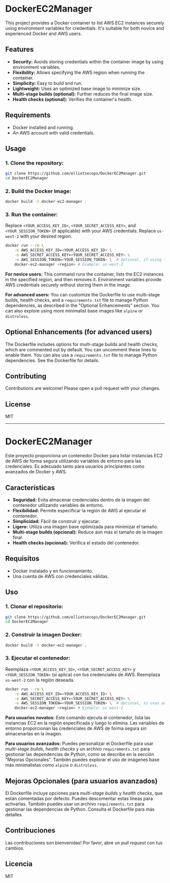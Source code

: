 # DockerEC2Manager

This project provides a Docker container to list AWS EC2 instances securely using environment variables for credentials. It's suitable for both novice and experienced Docker and AWS users.

## Features

* **Security:** Avoids storing credentials within the container image by using environment variables.
* **Flexibility:** Allows specifying the AWS region when running the container.
* **Simplicity:** Easy to build and run.
* **Lightweight:** Uses an optimized base image to minimize size.
* **Multi-stage builds (optional):** Further reduces the final image size.
* **Health checks (optional):** Verifies the container's health.

## Requirements

* Docker installed and running.
* An AWS account with valid credentials.

## Usage

### 1. Clone the repository:

```bash
git clone https://github.com/elliotsecops/DockerEC2Manager.git
cd DockerEC2Manager
```

### 2. Build the Docker image:

```bash
docker build -t docker-ec2-manager .
```

### 3. Run the container:

Replace `<YOUR_ACCESS_KEY_ID>`, `<YOUR_SECRET_ACCESS_KEY>`, and `<YOUR_SESSION_TOKEN>` (if applicable) with your AWS credentials. Replace `us-west-2` with your desired region.

```bash
docker run --rm \
    -e AWS_ACCESS_KEY_ID=<YOUR_ACCESS_KEY_ID> \
    -e AWS_SECRET_ACCESS_KEY=<YOUR_SECRET_ACCESS_KEY> \
    -e AWS_SESSION_TOKEN=<YOUR_SESSION_TOKEN> \  # Optional, if using temporary authentication
    docker-ec2-manager <region> # Example: us-west-2
```

**For novice users:** This command runs the container, lists the EC2 instances in the specified region, and then removes it.  Environment variables provide AWS credentials securely without storing them in the image.

**For advanced users:** You can customize the Dockerfile to use multi-stage builds, health checks, and a `requirements.txt` file to manage Python dependencies, as described in the "Optional Enhancements" section.  You can also explore using more minimalist base images like `alpine` or `distroless`.

## Optional Enhancements (for advanced users)

The Dockerfile includes options for multi-stage builds and health checks, which are commented out by default. You can uncomment these lines to enable them. You can also use a `requirements.txt` file to manage Python dependencies.  See the Dockerfile for details.

## Contributing

Contributions are welcome! Please open a pull request with your changes.

## License

MIT

---

# DockerEC2Manager

Este proyecto proporciona un contenedor Docker para listar instancias EC2 de AWS de forma segura utilizando variables de entorno para las credenciales. Es adecuado tanto para usuarios principiantes como avanzados de Docker y AWS.

## Características

* **Seguridad:** Evita almacenar credenciales dentro de la imagen del contenedor utilizando variables de entorno.
* **Flexibilidad:** Permite especificar la región de AWS al ejecutar el contenedor.
* **Simplicidad:** Fácil de construir y ejecutar.
* **Ligero:** Utiliza una imagen base optimizada para minimizar el tamaño.
* **Multi-stage builds (opcional):** Reduce aún más el tamaño de la imagen final.
* **Health checks (opcional):** Verifica el estado del contenedor.

## Requisitos

* Docker instalado y en funcionamiento.
* Una cuenta de AWS con credenciales válidas.

## Uso

### 1. Clonar el repositorio:

```bash
git clone https://github.com/elliotsecops/DockerEC2Manager.git
cd DockerEC2Manager
```

### 2. Construir la imagen Docker:

```bash
docker build -t docker-ec2-manager .
```

### 3. Ejecutar el contenedor:

Reemplaza `<YOUR_ACCESS_KEY_ID>`, `<YOUR_SECRET_ACCESS_KEY>` y `<YOUR_SESSION_TOKEN>` (si aplica) con tus credenciales de AWS. Reemplaza `us-west-2` con la región deseada.

```bash
docker run --rm \
    -e AWS_ACCESS_KEY_ID=<YOUR_ACCESS_KEY_ID> \
    -e AWS_SECRET_ACCESS_KEY=<YOUR_SECRET_ACCESS_KEY> \
    -e AWS_SESSION_TOKEN=<YOUR_SESSION_TOKEN> \  # Opcional, si usas autenticación temporal
    docker-ec2-manager <region> # Ejemplo: us-west-2
```

**Para usuarios novatos:** Este comando ejecuta el contenedor, lista las instancias EC2 en la región especificada y luego lo elimina. Las variables de entorno proporcionan las credenciales de AWS de forma segura sin almacenarlas en la imagen.

**Para usuarios avanzados:** Puedes personalizar el Dockerfile para usar *multi-stage builds*, *health checks* y un archivo `requirements.txt` para gestionar las dependencias de Python, como se describe en la sección "Mejoras Opcionales". También puedes explorar el uso de imágenes base más minimalistas como `alpine` o `distroless`.

## Mejoras Opcionales (para usuarios avanzados)

El Dockerfile incluye opciones para *multi-stage builds* y *health checks*, que están comentadas por defecto. Puedes descomentar estas líneas para activarlas. También puedes usar un archivo `requirements.txt` para gestionar las dependencias de Python. Consulta el Dockerfile para más detalles.

## Contribuciones

Las contribuciones son bienvenidas! Por favor, abre un *pull request* con tus cambios.

## Licencia

MIT